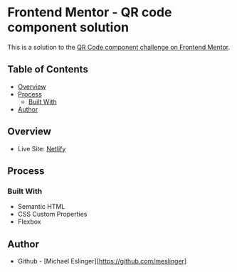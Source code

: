 # Frontend Mentor - QR code component solution

This is a solution to the [QR Code component challenge on Frontend Mentor](https://www.frontendmentor.io/challenges/qr-code-component-iux_sIO_H).

## Table of Contents

- [Overview](#overview)
- [Process](#process)
    - [Built With](#built-with)
- [Author](#author)

## Overview
- Live Site: [Netlify](https://storied-boba-qrcode.netlify.app/)

## Process

### Built With
- Semantic HTML
- CSS Custom Properties
- Flexbox
    
## Author
- Github - [Michael Eslinger][https://github.com/meslinger]
